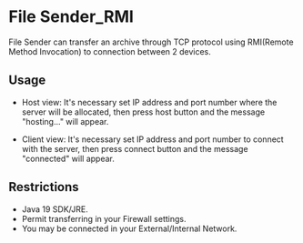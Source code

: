 # File Sender_RMI

File Sender can transfer an archive through TCP protocol using RMI(Remote Method Invocation) to connection between 2 devices.

## Usage

+ Host view: It's necessary set IP address and port number where the server will be allocated, then press host button and the message "hosting..." will appear.

+ Client view: It's necessary set IP address and port number to connect with the server, then press connect button and the message "connected" will appear.

## Restrictions

+ Java 19 SDK/JRE.
+ Permit transferring in your Firewall settings.
+ You may be connected in your External/Internal Network.